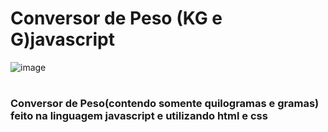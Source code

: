 # Conversor de Peso (KG e G)javascript
![image](https://user-images.githubusercontent.com/101509337/217107675-0e248ea9-6ff8-4536-ab7a-a03e7775f02c.png)
#

### Conversor de Peso(contendo somente quilogramas e gramas) feito na linguagem javascript e utilizando html e css
